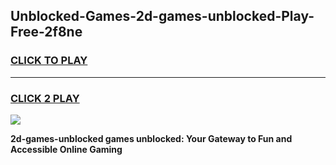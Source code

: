 
## Unblocked-Games-2d-games-unblocked-Play-Free-2f8ne
<h3>
<a href="https://premium76.site?title=2d-games-unblocked&ref=20M">CLICK TO PLAY</a></h3>
<hr>

<h3>
<a href="https://premium76.site?title=2d-games-unblocked&ref=20M">CLICK 2 PLAY</a>
  
</h3>

<a href="https://premium76.site?title=2d-games-unblocked&ref=19M"><img src="https://clearcache.store/games.png"></a>


**2d-games-unblocked games unblocked: Your Gateway to Fun and Accessible Online Gaming**

